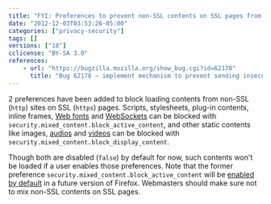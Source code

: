 ```yaml
---
title: "FYI: Preferences to prevent non-SSL contents on SSL pages from loading have been added"
date: "2012-12-03T03:53:26-05:00"
categories: ["privacy-security"]
tags: []
versions: ["18"]
cclicense: "BY-SA 3.0"
references:
    - url: "https://bugzilla.mozilla.org/show_bug.cgi?id=62178"
      title: "Bug 62178 – implement mechanism to prevent sending insecure requests from a secure context"
---
```

2 preferences have been added to block loading contents from non-SSL (`http`) sites on SSL (`https`) pages. Scripts, stylesheets, plug-in contents, inline frames, [Web fonts](https://developer.mozilla.org/en-US/docs/Web/CSS/@font-face) and [WebSockets](https://developer.mozilla.org/en-US/docs/WebSockets) can be blocked with `security.mixed_content.block_active_content`, and other static contents like images, [audios](https://developer.mozilla.org/en-US/docs/Web/HTML/Element/audio) and [videos](https://developer.mozilla.org/en-US/docs/Web/HTML/Element/video) can be blocked with `security.mixed_content.block_display_content`.

Though both are disabled (`false`) by default for now, such contents won't be loaded if a user enables those preferences. Note that the former preference `security.mixed_content.block_active_content` will be [enabled by default](https://bugzilla.mozilla.org/show_bug.cgi?id=834836) in a future version of Firefox. Webmasters should make sure not to mix non-SSL contents on SSL pages.
